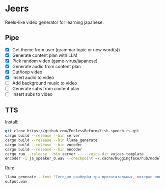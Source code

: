 # Jeers

Reels-like video generator for learning japanese.

## Pipe

* [x] Get theme from user (grammar topic or new word(s))
* [x] Generate content plan with LLM
* [X] Pick random video (game-virus/japanese)
* [X] Generate audio from content plan
* [X] Cut/loop video
* [X] Insert audio to video
* [ ] Add background music to video
* [ ] Generate subs from content plan
* [ ] Insert subs to video

## TTS

Install:

```bash
git clone https://github.com/EndlessReform/fish-speech.rs.git
cargo build --release --bin server
cargo build --release --bin llama_generate
cargo build --release --bin vocoder
cargo build --release --bin encoder
cargo run --release --bin server -- --voice-dir voices-template
encoder -i ja_speaker_0.wav --checkpoint ~/.cache/huggingface/hub/models--jkeisling--fish-speech-1.5/snapshots/ef7b06eb56024dd21147fc31723ec9f9f1679f08
```

Run:

```bash
llama_generate --text "Сегодня разберём три прилагательных, которые описывают вкус: 甘い, 辛い и 塩辛い. 甘い означает «сладкий». Например: «Этот торт сладкий» — このケーキは甘いです。 辛い — это «острый» или «пряный». Так говорят о еде с перцем или васаби: «Этот суп острый» — このスープは辛いです。 塩辛い — «солёный», часто с оттенком «слишком солёный». Например: «Эта рыба слишком солёная» — この魚は塩辛いです。 Возможно вам поможет в запоминании, что 塩辛い, это 辛い с приставкой 'しお'. Запомните: 甘い — сладкий, 辛い — острый, 塩辛い — солёный. И повторим еще разок: 甘い — сладкий, 辛い — острый, 塩辛い — солёный. Представьте: вы с другом пробуете блюда в японском ресторане. Вы берёте кусочек торта — и говорите: «Вау, он очень сладкий!» — 甘い！ Потом ваш друг ест карри и морщится: «Ого, как остро!» — 辛い！ А когда вы пробуете маринованную рыбу, то сразу пьёте воду и говорите: «Это слишком солёно!» — 塩辛い！   Обратите внимание: 辛い может означать не только «острый», но и «трудный» в других контекстах, но сейчас мы говорим именно о вкусе. А 塩辛い почти всегда относится к солёному вкусу, особенно когда соли слишком много. Таким образом: 甘い — сладкий, 辛い — острый, 塩辛い — солёный" --out-path tokens.npy --checkpoint ~/.cache/huggingface/hub/models--jkeisling--fish-speech-1.5/snapshots/ef7b06eb56024dd21147fc31723ec9f9f1679f08 --max-new-tokens 4096 --prompt-tokens fake.npy --prompt-text "話せることはたくさんありますが、おそらくこれに似ていると思います" ; vocoder -i tokens.npy -o output.wav --checkpoint ~/.cache/huggingface/hub/models--jkeisling--fish-speech-1.5/snapshots/ef7b06eb56024dd21147fc31723ec9f9f1679f08
output.wav
```
